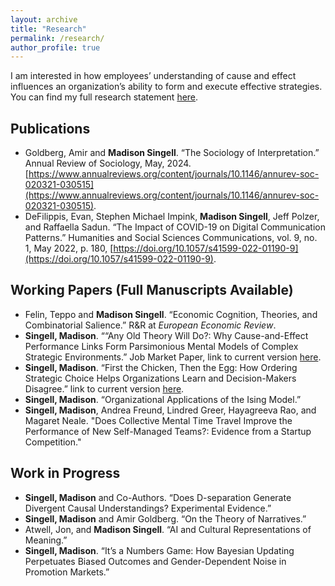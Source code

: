 ```yaml
---
layout: archive
title: "Research"
permalink: /research/
author_profile: true
---
```


I am interested in how employees’ understanding of cause and effect influences an organization’s ability to form and execute effective strategies. You can find my full research statement [here](/files/Singell_Research_Statement_Current_2025.pdf).

## Publications ##
- Goldberg, Amir and **Madison Singell**.  “The Sociology of Interpretation.” Annual Review of Sociology, May, 2024. [https://www.annualreviews.org/content/journals/10.1146/annurev-soc-020321-030515](https://www.annualreviews.org/content/journals/10.1146/annurev-soc-020321-030515).
- DeFilippis, Evan, Stephen Michael Impink, **Madison Singell**, Jeff Polzer, and Raffaella Sadun. “The Impact of COVID-19 on Digital Communication Patterns.” Humanities and Social Sciences Communications, vol. 9, no. 1, May 2022, p. 180, [https://doi.org/10.1057/s41599-022-01190-9](https://doi.org/10.1057/s41599-022-01190-9).

## Working Papers (Full Manuscripts Available)
- Felin, Teppo and **Madison Singell**. “Economic Cognition, Theories, and Combinatorial Salience.” R&R at *European Economic Review*.
- **Singell, Madison**. ““Any Old Theory Will Do?: Why Cause-and-Effect Performance Links Form Parsimonious Mental Models of Complex Strategic Environments.” Job Market Paper, link to current version [here](/files/Singell_JMP_Current_2025.pdf).
- **Singell, Madison**. “First the Chicken, Then the Egg: How Ordering Strategic Choice Helps Organizations Learn and Decision-Makers Disagree.” link to current version [here](/files/Singell_WIP_2025.pdf).
- **Singell, Madison**. “Organizational Applications of the Ising Model.”
- **Singell, Madison**, Andrea Freund, Lindred Greer, Hayagreeva Rao, and Magaret Neale. "Does Collective Mental Time Travel Improve the Performance of New Self-Managed Teams?: Evidence from a Startup Competition."


## Work in Progress
- **Singell, Madison** and Co-Authors. “Does D-separation Generate Divergent Causal Understandings? Experimental Evidence.” 
- **Singell, Madison** and Amir Goldberg. “On the Theory of Narratives.”
- Atwell, Jon, and **Madison Singell**.  “AI and Cultural Representations of Meaning.”
- **Singell, Madison**. “It’s a Numbers Game: How Bayesian Updating Perpetuates Biased Outcomes and Gender-Dependent Noise in Promotion Markets.”

